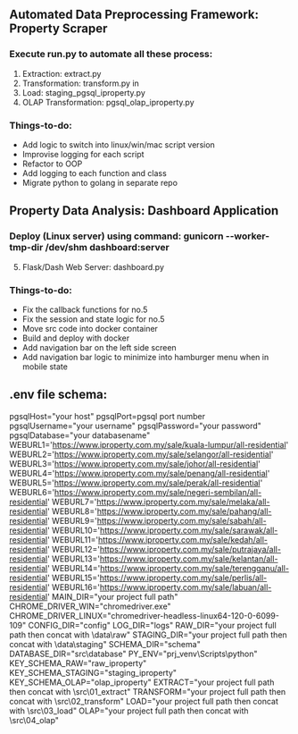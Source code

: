 ## Automated Data Preprocessing Framework: Property Scraper
### Execute run.py to automate all these process:
1. Extraction: extract.py 
2. Transformation: transform.py in 
3. Load: staging_pgsql_iproperty.py 
4. OLAP Transformation: pgsql_olap_iproperty.py
  
### Things-to-do:
- Add logic to switch into linux/win/mac script version
- Improvise logging for each script
- Refactor to OOP
- Add logging to each function and class
- Migrate python to golang in separate repo
  
## Property Data Analysis: Dashboard Application
### Deploy (Linux server) using command: gunicorn --worker-tmp-dir /dev/shm dashboard:server
5. Flask/Dash Web Server: dashboard.py
  
### Things-to-do:
- Fix the callback functions for no.5
- Fix the session and state logic for no.5
- Move src code into docker container
- Build and deploy with docker
- Add navigation bar on the left side screen
- Add navigation bar logic to minimize into hamburger menu when in mobile state
  
## .env file schema:
pgsqlHost="your host"
pgsqlPort=pgsql port number
pgsqlUsername="your username"
pgsqlPassword="your password"
pgsqlDatabase="your databasename"
WEBURL1='https://www.iproperty.com.my/sale/kuala-lumpur/all-residential'
WEBURL2='https://www.iproperty.com.my/sale/selangor/all-residential'
WEBURL3='https://www.iproperty.com.my/sale/johor/all-residential'
WEBURL4='https://www.iproperty.com.my/sale/penang/all-residential'
WEBURL5='https://www.iproperty.com.my/sale/perak/all-residential'
WEBURL6='https://www.iproperty.com.my/sale/negeri-sembilan/all-residential'
WEBURL7='https://www.iproperty.com.my/sale/melaka/all-residential'
WEBURL8='https://www.iproperty.com.my/sale/pahang/all-residential'
WEBURL9='https://www.iproperty.com.my/sale/sabah/all-residential'
WEBURL10='https://www.iproperty.com.my/sale/sarawak/all-residential'
WEBURL11='https://www.iproperty.com.my/sale/kedah/all-residential'
WEBURL12='https://www.iproperty.com.my/sale/putrajaya/all-residential'
WEBURL13='https://www.iproperty.com.my/sale/kelantan/all-residential'
WEBURL14='https://www.iproperty.com.my/sale/terengganu/all-residential'
WEBURL15='https://www.iproperty.com.my/sale/perlis/all-residential'
WEBURL16='https://www.iproperty.com.my/sale/labuan/all-residential'
MAIN_DIR="your project full path"
CHROME_DRIVER_WIN="chromedriver.exe"
CHROME_DRIVER_LINUX="chromedriver-headless-linux64-120-0-6099-109"
CONFIG_DIR="config"
LOG_DIR="logs"
RAW_DIR="your project full path then concat with \data\\raw"
STAGING_DIR="your project full path then concat with \data\\staging"
SCHEMA_DIR="schema"
DATABASE_DIR="src\database"
PY_ENV="prj_venv\Scripts\python"
KEY_SCHEMA_RAW="raw_iproperty"
KEY_SCHEMA_STAGING="staging_iproperty"
KEY_SCHEMA_OLAP="olap_iproperty"
EXTRACT="your project full path then concat with \src\01_extract"
TRANSFORM="your project full path then concat with \src\02_transform"
LOAD="your project full path then concat with \src\03_load"
OLAP="your project full path then concat with \src\04_olap"
